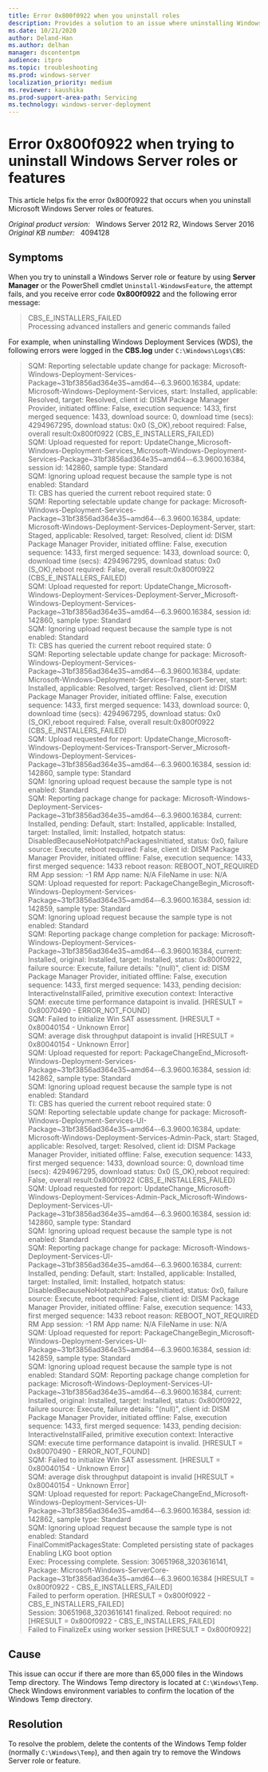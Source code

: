 ```yaml
---
title: Error 0x800f0922 when you uninstall roles
description: Provides a solution to an issue where uninstalling Windows Server roles or features fails with error 0x800f0922.
ms.date: 10/21/2020
author: Deland-Han
ms.author: delhan
manager: dscontentpm
audience: itpro
ms.topic: troubleshooting
ms.prod: windows-server
localization_priority: medium
ms.reviewer: kaushika
ms.prod-support-area-path: Servicing
ms.technology: windows-server-deployment 
---
```

# Error 0x800f0922 when trying to uninstall Windows Server roles or features

This article helps fix the error 0x800f0922 that occurs when you uninstall Microsoft Windows Server roles or features.

_Original product version:_ &nbsp; Windows Server 2012 R2, Windows Server 2016  
_Original KB number:_ &nbsp; 4094128

## Symptoms

When you try to uninstall a Windows Server role or feature by using **Server Manager** or the PowerShell cmdlet `Uninstall-WindowsFeature`, the attempt fails, and you receive error code **0x800f0922** and the following error message: 

> CBS_E_INSTALLERS_FAILED  
Processing advanced installers and generic commands failed

For example, when uninstalling Windows Deployment Services (WDS), the following errors were logged in the **CBS.log** under `C:\Windows\Logs\CBS`:

> SQM: Reporting selectable update change for package: Microsoft-Windows-Deployment-Services-Package~31bf3856ad364e35~amd64`~~`6.3.9600.16384, update: Microsoft-Windows-Deployment-Services, start: Installed, applicable: Resolved, target: Resolved, client id: DISM Package Manager Provider, initiated offline: False, execution sequence: 1433, first merged sequence: 1433, download source: 0, download time (secs): 4294967295, download status: 0x0 (S_OK),reboot required: False, overall result:0x800f0922 (CBS_E_INSTALLERS_FAILED)  
SQM: Upload requested for report:  UpdateChange_Microsoft-Windows-Deployment-Services_Microsoft-Windows-Deployment-Services-Package~31bf3856ad364e35~amd64`~~`6.3.9600.16384, session id: 142860, sample type: Standard  
SQM: Ignoring upload request because the sample type is not enabled: Standard  
TI: CBS has queried the current reboot required state: 0  
SQM: Reporting selectable update change for package: Microsoft-Windows-Deployment-Services-Package~31bf3856ad364e35~amd64`~~`6.3.9600.16384, update: Microsoft-Windows-Deployment-Services-Deployment-Server, start: Staged, applicable: Resolved, target: Resolved, client id: DISM Package Manager Provider, initiated offline: False, execution sequence: 1433, first merged sequence: 1433, download source: 0, download time (secs): 4294967295, download status: 0x0 (S_OK),reboot required: False, overall result:0x800f0922 (CBS_E_INSTALLERS_FAILED)  
SQM: Upload requested for report:  UpdateChange_Microsoft-Windows-Deployment-Services-Deployment-Server_Microsoft-Windows-Deployment-Services-Package~31bf3856ad364e35~amd64`~~`6.3.9600.16384, session id: 142860, sample type: Standard  
SQM: Ignoring upload request because the sample type is not enabled: Standard  
TI: CBS has queried the current reboot required state: 0  
SQM: Reporting selectable update change for package: Microsoft-Windows-Deployment-Services-Package~31bf3856ad364e35~amd64`~~`6.3.9600.16384, update: Microsoft-Windows-Deployment-Services-Transport-Server, start: Installed, applicable: Resolved, target: Resolved, client id: DISM Package Manager Provider, initiated offline: False, execution sequence: 1433, first merged sequence: 1433, download source: 0, download time (secs): 4294967295, download status: 0x0 (S_OK),reboot required: False, overall result:0x800f0922 (CBS_E_INSTALLERS_FAILED)  
SQM: Upload requested for report:  UpdateChange_Microsoft-Windows-Deployment-Services-Transport-Server_Microsoft-Windows-Deployment-Services-Package~31bf3856ad364e35~amd64`~~`6.3.9600.16384, session id: 142860, sample type: Standard  
SQM: Ignoring upload request because the sample type is not enabled: Standard  
SQM: Reporting package change for package: Microsoft-Windows-Deployment-Services-Package~31bf3856ad364e35~amd64`~~`6.3.9600.16384, current: Installed, pending: Default, start: Installed, applicable: Installed, target: Installed, limit: Installed, hotpatch status: DisabledBecauseNoHotpatchPackagesInitiated, status: 0x0, failure source: Execute, reboot required: False, client id: DISM Package Manager Provider, initiated offline: False, execution sequence: 1433, first merged sequence: 1433 reboot reason: REBOOT_NOT_REQUIRED RM App session: -1 RM App name: N/A FileName in use: N/A  
SQM: Upload requested for report: PackageChangeBegin_Microsoft-Windows-Deployment-Services-Package~31bf3856ad364e35~amd64`~~`6.3.9600.16384, session id: 142859, sample type: Standard  
SQM: Ignoring upload request because the sample type is not enabled: Standard  
SQM: Reporting package change completion for package: Microsoft-Windows-Deployment-Services-Package~31bf3856ad364e35~amd64`~~`6.3.9600.16384, current: Installed, original: Installed, target: Installed, status: 0x800f0922, failure source: Execute, failure details: "(null)", client id: DISM Package Manager Provider, initiated offline: False, execution sequence: 1433, first merged sequence: 1433, pending decision: InteractiveInstallFailed, primitive execution context: Interactive  
SQM: execute time performance datapoint is invalid. [HRESULT = 0x80070490 - ERROR_NOT_FOUND]  
SQM: Failed to initialize Win SAT assessment. [HRESULT = 0x80040154 - Unknown Error]  
SQM: average disk throughput datapoint is invalid [HRESULT = 0x80040154 - Unknown Error]  
SQM: Upload requested for report: PackageChangeEnd_Microsoft-Windows-Deployment-Services-Package~31bf3856ad364e35~amd64`~~`6.3.9600.16384, session id: 142862, sample type: Standard  
SQM: Ignoring upload request because the sample type is not enabled: Standard  
TI: CBS has queried the current reboot required state: 0  
SQM: Reporting selectable update change for package: Microsoft-Windows-Deployment-Services-UI-Package~31bf3856ad364e35~amd64`~~`6.3.9600.16384, update: Microsoft-Windows-Deployment-Services-Admin-Pack, start: Staged, applicable: Resolved, target: Resolved, client id: DISM Package Manager Provider, initiated offline: False, execution sequence: 1433, first merged sequence: 1433, download source: 0, download time (secs): 4294967295, download status: 0x0 (S_OK),reboot required: False, overall result:0x800f0922 (CBS_E_INSTALLERS_FAILED)  
SQM: Upload requested for report:  UpdateChange_Microsoft-Windows-Deployment-Services-Admin-Pack_Microsoft-Windows-Deployment-Services-UI-Package~31bf3856ad364e35~amd64`~~`6.3.9600.16384, session id: 142860, sample type: Standard  
SQM: Ignoring upload request because the sample type is not enabled: Standard  
SQM: Reporting package change for package: Microsoft-Windows-Deployment-Services-UI-Package~31bf3856ad364e35~amd64`~~`6.3.9600.16384, current: Installed, pending: Default, start: Installed, applicable: Installed, target: Installed, limit: Installed, hotpatch status: DisabledBecauseNoHotpatchPackagesInitiated, status: 0x0, failure source: Execute, reboot required: False, client id: DISM Package Manager Provider, initiated offline: False, execution sequence: 1433, first merged sequence: 1433 reboot reason: REBOOT_NOT_REQUIRED RM App session: -1 RM App name: N/A FileName in use: N/A  
SQM: Upload requested for report: PackageChangeBegin_Microsoft-Windows-Deployment-Services-UI-Package~31bf3856ad364e35~amd64`~~`6.3.9600.16384, session id: 142859, sample type: Standard  
SQM: Ignoring upload request because the sample type is not enabled: Standard
SQM: Reporting package change completion for package: Microsoft-Windows-Deployment-Services-UI-Package~31bf3856ad364e35~amd64`~~`6.3.9600.16384, current: Installed, original: Installed, target: Installed, status: 0x800f0922, failure source: Execute, failure details: "(null)", client id: DISM Package Manager Provider, initiated offline: False, execution sequence: 1433, first merged sequence: 1433, pending decision: InteractiveInstallFailed, primitive execution context: Interactive  
SQM: execute time performance datapoint is invalid. [HRESULT = 0x80070490 - ERROR_NOT_FOUND]  
SQM: Failed to initialize Win SAT assessment. [HRESULT = 0x80040154 - Unknown Error]  
SQM: average disk throughput datapoint is invalid [HRESULT = 0x80040154 - Unknown Error]  
SQM: Upload requested for report: PackageChangeEnd_Microsoft-Windows-Deployment-Services-UI-Package~31bf3856ad364e35~amd64`~~`6.3.9600.16384, session id: 142862, sample type: Standard  
SQM: Ignoring upload request because the sample type is not enabled: Standard  
FinalCommitPackagesState: Completed persisting state of packages  
Enabling LKG boot option  
Exec: Processing complete.  Session: 30651968_3203616141, Package: Microsoft-Windows-ServerCore-Package~31bf3856ad364e35~amd64`~~`6.3.9600.16384 [HRESULT = 0x800f0922 - CBS_E_INSTALLERS_FAILED]  
Failed to perform operation.  [HRESULT = 0x800f0922 - CBS_E_INSTALLERS_FAILED]  
Session: 30651968_3203616141 finalized. Reboot required: no [HRESULT = 0x800f0922 - CBS_E_INSTALLERS_FAILED]  
Failed to FinalizeEx using worker session [HRESULT = 0x800f0922]

## Cause

This issue can occur if there are more than 65,000 files in the Windows Temp directory. The Windows Temp directory is located at `C:\Windows\Temp`. Check Windows environment variables to confirm the location of the Windows Temp directory.

## Resolution

To resolve the problem, delete the contents of the Windows Temp folder (normally `C:\Windows\Temp`), and then again try to remove the Windows Server role or feature.

